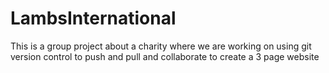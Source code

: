 # LambsInternational

This is a group project about a charity where we are working on using git version control 
to push and pull and collaborate to create a 3 page website
